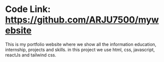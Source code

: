 # Code Link: https://github.com/ARJU7500/mywebsite

This is my portfolio website where we show all the information education, internship, projects and skills.
in this project we use html, css, javascript, reactJs and tailwind css.
